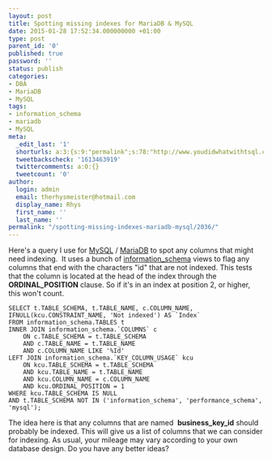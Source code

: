 ```yaml
---
layout: post
title: Spotting missing indexes for MariaDB & MySQL
date: 2015-01-28 17:52:34.000000000 +01:00
type: post
parent_id: '0'
published: true
password: ''
status: publish
categories:
- DBA
- MariaDB
- MySQL
tags:
- information_schema
- mariadb
- MySQL
meta:
  _edit_last: '1'
  shorturls: a:3:{s:9:"permalink";s:78:"http://www.youdidwhatwithtsql.com/spotting-missing-indexes-mariadb-mysql/2036/";s:7:"tinyurl";s:26:"http://tinyurl.com/nwe4apq";s:4:"isgd";s:19:"http://is.gd/9kLiAE";}
  tweetbackscheck: '1613463919'
  twittercomments: a:0:{}
  tweetcount: '0'
author:
  login: admin
  email: therhysmeister@hotmail.com
  display_name: Rhys
  first_name: ''
  last_name: ''
permalink: "/spotting-missing-indexes-mariadb-mysql/2036/"
---
```

Here's a query I use for [MySQL](http://dev.mysql.com/ "MySQL") / [MariaDB](https://mariadb.org/ "MariaDB")&nbsp;to spot any columns that might need indexing. &nbsp;It uses a bunch of [information\_schema](https://mariadb.com/kb/en/mariadb/information-schema-tables/) views to flag any columns that end with the characters "id" that are not indexed. This tests that the column is located&nbsp;at the head of the index through the **ORDINAL\_POSITION** clause. So if it's in an index at position 2, or higher, this won't count.

```
SELECT t.TABLE_SCHEMA, t.TABLE_NAME, c.COLUMN_NAME, IFNULL(kcu.CONSTRAINT_NAME, 'Not indexed') AS `Index`
FROM information_schema.TABLES t
INNER JOIN information_schema.`COLUMNS` c
	ON c.TABLE_SCHEMA = t.TABLE_SCHEMA
	AND c.TABLE_NAME = t.TABLE_NAME
	AND c.COLUMN_NAME LIKE '%Id'
LEFT JOIN information_schema.`KEY_COLUMN_USAGE` kcu
	ON kcu.TABLE_SCHEMA = t.TABLE_SCHEMA
	AND kcu.TABLE_NAME = t.TABLE_NAME
	AND kcu.COLUMN_NAME = c.COLUMN_NAME
	AND kcu.ORDINAL_POSITION = 1
WHERE kcu.TABLE_SCHEMA IS NULL
AND t.TABLE_SCHEMA NOT IN ('information_schema', 'performance_schema', 'mysql');
```

The idea here is that any columns that are named&nbsp; **business\_key\_id** should probably be indexed. This will give us a list of columns that we can consider for indexing. As usual, your mileage may vary according to your own database design. Do you have any better ideas?

